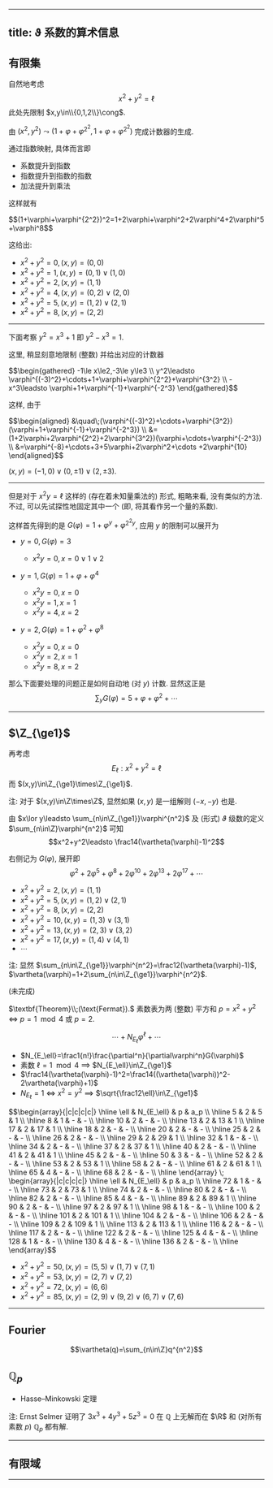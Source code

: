 
---
title: ϑ 系数的算术信息
---


## 有限集

自然地考虑 $$x^2+y^2=\ell$$ 此处先限制 $x,y\in\\{0,1,2\\}\cong$. 

由 $(x^2,y^2)\leadsto (1+\varphi+\varphi^{2^2},1+\varphi+\varphi^{2^2})$ 完成计数器的生成.

通过指数映射, 具体而言即
- 系数提升到指数
- 指数提升到指数的指数
- 加法提升到乘法

这样就有

<div class="scroll">
$$(1+\varphi+\varphi^{2^2})^2=1+2\varphi+\varphi^2+2\varphi^4+2\varphi^5+\varphi^8$$
</div>

这给出: 
- $x^2+y^2=0, (x,y)=(0,0)$
- $x^2+y^2=1, (x,y)=(0,1)\lor(1,0)$
- $x^2+y^2=2, (x,y)=(1,1)$
- $x^2+y^2=4, (x,y)=(0,2)\lor(2,0)$
- $x^2+y^2=5, (x,y)=(1,2)\lor(2,1)$
- $x^2+y^2=8, (x,y)=(2,2)$

---

下面考察 $y^2=x^3+1$ 即 $y^2-x^3=1$. 


这里, 稍显刻意地限制 (整数) 并给出对应的计数器

<div class="scroll">
$$\begin{gathered}
-1\le x\le2,-3\le y\le3 \\
y^2\leadsto \varphi^{(-3)^2}+\cdots+1+\varphi+\varphi^{2^2}+\varphi^{3^2} \\
-x^3\leadsto \varphi+1+\varphi^{-1}+\varphi^{-2^3}
\end{gathered}$$
</div>

这样, 由于 
<div class="scroll">
$$\begin{aligned}
&\quad\;(\varphi^{(-3)^2}+\cdots+\varphi^{3^2})(\varphi+1+\varphi^{-1}+\varphi^{-2^3}) \\
&=(1+2\varphi+2\varphi^{2^2}+2\varphi^{3^2})(\varphi+\cdots+\varphi^{-2^3}) \\
&=\varphi^{-8}+\cdots+3+5\varphi+2\varphi^2+\cdots
+2\varphi^{10}
\end{aligned}$$
</div>

$(x,y)=(-1,0)\lor(0,\pm1)\lor(2,\pm3)$.

---

但是对于 $x^2y=\ell$ 这样的 (存在着未知量乘法的) 形式, 粗略来看, 没有类似的方法. 不过, 可以先试探性地固定其中一个 (即, 将其看作另一个量的系数).

这样首先得到的是 $G(\varphi)=1+\varphi^y+\varphi^{2^2y}$, 应用 $y$ 的限制可以展开为

- $y=0, G(\varphi)=3$
  - $x^2y=0, x=0\lor1\lor2$
  
- $y=1, G(\varphi)=1+\varphi+\varphi^4$
  - $x^2y=0, x=0$
  - $x^2y=1, x=1$
  - $x^2y=4, x=2$
  
- $y=2, G(\varphi)=1+\varphi^2+\varphi^8$
  - $x^2y=0, x=0$
  - $x^2y=2, x=1$
  - $x^2y=8, x=2$

那么下面要处理的问题正是如何自动地 (对 $y$) 计数. 显然这正是 $$\sum_yG(\varphi)=5+\varphi+\varphi^2+\cdots$$

---

## $\Z_{\ge1}$

再考虑 $$E_\ell:x^2+y^2=\ell$$ 而 $(x,y)\in\Z_{\ge1}\times\Z_{\ge1}$.

注: 对于 $(x,y)\in\Z\times\Z$, 显然如果 $(x,y)$ 是一组解则 $(-x,-y)$ 也是.

由 $x\lor y\leadsto \sum_{n\in\Z_{\ge1}}\varphi^{n^2}$ 及 (形式) $\vartheta$ 级数的定义 $\sum_{n\in\Z}\varphi^{n^2}$ 可知 $$x^2+y^2\leadsto \frac14(\vartheta(\varphi)-1)^2$$ 

右侧记为 $G(\varphi)$, 展开即 $$\varphi^2 + 2\varphi^5 +\varphi^8 + 2\varphi^{10} + 2\varphi^{13} + 2\varphi^{17} + \cdots$$


- $x^2+y^2=2, (x,y)=(1,1)$
- $x^2+y^2=5, (x,y)=(1,2)\lor(2,1)$
- $x^2+y^2=8, (x,y)=(2,2)$
- $x^2+y^2=10, (x,y)=(1,3)\lor(3,1)$
- $x^2+y^2=13, (x,y)=(2,3)\lor(3,2)$
- $x^2+y^2=17, (x,y)=(1,4)\lor(4,1)$
- $\cdots$

注: 显然 $\sum_{n\in\Z_{\ge1}}\varphi^{n^2}=\frac12(\vartheta(\varphi)-1)$, $\vartheta(\varphi)=1+2\sum_{n\in\Z_{\ge1}}\varphi^{n^2}$. 


(未完成)

<!-- 这里, 注意 [有限集]() 中 $(x,y)\in\Z_{\ge1}\times\Z_{\ge1}$ 的那部分, 显然具有公共的解. 换言之, 如果 -->

$\textbf{Theorem}\\;(\text{Fermat}).$ 素数表为两 (整数) 平方和 $p=x^2+y^2$  $\iff$ $p=1\mod 4$ 或 $p=2$. 

$$\cdots+N_{E_\ell}\varphi^\ell+\cdots$$

- $N_{E_\ell}=\frac1{n!}\frac{\partial^n}{\partial\varphi^n}G(\varphi)$
- 素数 $\ell=1\mod4$ $\implies$ $N_{E_\ell}\in\Z_{\ge1}$
- $\frac14(\vartheta(\varphi)-1)^2=\frac14((\vartheta(\varphi))^2-2\vartheta(\varphi)+1)$
- $N_{E_\ell}=1$ $\iff$ $x^2=y^2$ $\implies$ $\sqrt{\frac12\ell}\in\Z_{\ge1}$

<div class="scroll">
$$\begin{array}{|c|c|c|c|} \hline
   \ell & N_{E_\ell} & p & a_p \\ \hline
   5 & 2 & 5 & 1 \\ \hline
   8 & 1 & - & - \\ \hline
   10 & 2 & - & - \\ \hline
   13 & 2 & 13 & 1 \\ \hline
   17 & 2 & 17 & 1 \\ \hline
   18 & 2 & - & - \\ \hline
   20 & 2 & - & - \\ \hline
   25 & 2 & - & - \\ \hline
   26 & 2 & - & - \\ \hline
   29 & 2 & 29 & 1 \\ \hline
   32 & 1 & - & - \\ \hline
   34 & 2 & - & - \\ \hline
   37 & 2 & 37 & 1 \\ \hline
   40 & 2 & - & - \\ \hline
   41 & 2 & 41 & 1 \\ \hline
   45 & 2 & - & - \\ \hline
   50 & 3 & - & - \\ \hline
   52 & 2 & - & - \\ \hline
   53 & 2 & 53 & 1 \\ \hline
   58 & 2 & - & - \\ \hline
   61 & 2 & 61 & 1 \\ \hline
   65 & 4 & - & - \\ \hline
   68 & 2 & - & - \\ \hline
\end{array} 
\;
\begin{array}{|c|c|c|c|} \hline
   \ell & N_{E_\ell} & p & a_p \\ \hline
   72 & 1 & - & - \\ \hline
   73 & 2 & 73 & 1 \\ \hline
   74 & 2 & - & - \\ \hline
   80 & 2 & - & - \\ \hline
   82 & 2 & - & - \\ \hline
   85 & 4 & - & - \\ \hline
   89 & 2 & 89 & 1 \\ \hline
   90 & 2 & - & - \\ \hline
   97 & 2 & 97 & 1 \\ \hline
   98 & 1 & - & - \\ \hline
   100 & 2 & - & - \\ \hline
   101 & 2 & 101 & 1 \\ \hline
   104 & 2 & - & - \\ \hline
   106 & 2 & - & - \\ \hline
   109 & 2 & 109 & 1 \\ \hline
   113 & 2 & 113 & 1 \\ \hline
   116 & 2 & - & - \\ \hline
   117 & 2 & - & - \\ \hline
   122 & 2 & - & - \\ \hline
   125 & 4 & - & - \\ \hline
   128 & 1 & - & - \\ \hline
   130 & 4 & - & - \\ \hline
   136 & 2 & - & - \\ \hline
\end{array}$$
</div>

- $x^2+y^2=50, (x,y)=(5,5)\lor(1,7)\lor(7,1)$
- $x^2+y^2=53, (x,y)=(2,7)\lor(7,2)$
- $x^2+y^2=72, (x,y)=(6,6)$
- $x^2+y^2=85, (x,y)=(2,9)\lor(9,2)\lor(6,7)\lor(7,6)$


--- 

## $\text{Fourier}$

$$\vartheta(q)=\sum_{n\in\Z}q^{n^2}$$



## $\mathbb{Q}_p$

- Hasse–Minkowski 定理


注: Ernst Selmer 证明了 $3x^3+4y^3+5z^3=0$ 在 $\mathbb{Q}$ 上无解而在 $\R$ 和 (对所有素数 $p$) $\mathbb{Q}_p$ 都有解. 

---

## 有限域

---





